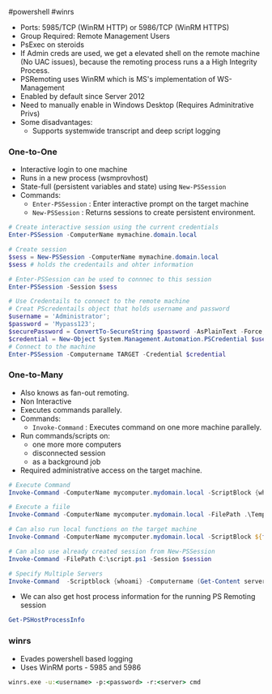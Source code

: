 #powershell #winrs 
- Ports: 5985/TCP (WinRM HTTP) or 5986/TCP (WinRM HTTPS)
- Group Required: Remote Management Users
- PsExec on steroids
- If Admin creds are used, we get a elevated shell on the remote machine (No UAC issues), because the remoting process runs a a High Integrity Process.
- PSRemoting uses WinRM which is MS's implementation of WS-Management
- Enabled by default since Server 2012
- Need to manually enable in Windows Desktop (Requires Adminitrative Privs)
- Some disadvantages:
	- Supports systemwide transcript and deep script logging
### One-to-One
- Interactive login to one machine
- Runs in a new process (wsmprovhost)
- State-full (persistent variables and state) using `New-PSSession`
- Commands:
	- `Enter-PSSession` : Enter interactive prompt on the target machine
	- `New-PSSession` : Returns sessions to create persistent environment.
```powershell
# Create interactive session using the current credentials
Enter-PSSession -ComputerName mymachine.domain.local

# Create session
$sess = New-PSSession -ComputerName mymachine.domain.local
$sess # holds the credentails and ohter information

# Enter-PSSession can be used to connnec to this session
Enter-PSSession -Session $sess

# Use Credentails to connect to the remote machine
# Creat PScredentails object that holds username and password
$username = 'Administrator';
$password = 'Mypass123';
$securePassword = ConvertTo-SecureString $password -AsPlainText -Force; 
$credential = New-Object System.Management.Automation.PSCredential $username, $securePassword;
# Connect to the machine
Enter-PSSession -Computername TARGET -Credential $credential
```

### One-to-Many
- Also knows as fan-out remoting.
- Non Interactive
- Executes commands parallely.
- Commands:
	- `Invoke-Command` : Executes command on one more machine parallely.
- Run commands/scripts on:
	- one more more computers
	- disconnected session
	- as a background job
- Required administrative access on the target machine.
```powershell
# Execute Command
Invoke-Command -ComputerName mycomputer.mydomain.local -ScriptBlock {whoami}

# Execute a fiile
Invoke-Command -ComputerName mycomputer.mydomain.local -FilePath .\Temp.ps1

# Can also run local functions on the target machine
Invoke-Command -ComputerName mycomputer.mydomain.local -ScriptBlock ${function:mylocalfunction}

# Can also use already created session from New-PSSession
Invoke-Command -FilePath C:\script.ps1 -Session $session

# Specify Multiple Servers
Invoke-Command  -Scriptblock {whoami} -Computername (Get-Content servers.txt)
```
- We can also get host process information for the running PS Remoting session
```powershell
Get-PSHostProcessInfo
```
### winrs
- Evades powershell based logging
- Uses WinRM ports - 5985 and 5986
```cmd
winrs.exe -u:<username> -p:<password> -r:<server> cmd
```